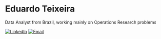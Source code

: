 # Eduardo Teixeira

Data Analyst from Brazil, working mainly on Operations Research problems

[![LinkedIn](https://img.shields.io/badge/LinkedIn-%230077B5.svg?logo=linkedin&logoColor=white)](https://linkedin.com/in/edteixeira)
[![Email](https://img.shields.io/badge/Email-%23D14836.svg?logo=gmail&logoColor=white)](mailto:eduardo281.dev@gmail.com) 
  
<!--
Here are some ideas to get you started:

- 🔭 I’m currently working on ...
- 🌱 I’m currently learning ...
- 👯 I’m looking to collaborate on ...
- 🤔 I’m looking for help with ...
- 💬 Ask me about ...
- 📫 How to reach me: ...
- 😄 Pronouns: ...
- ⚡ Fun fact: ...
-->
